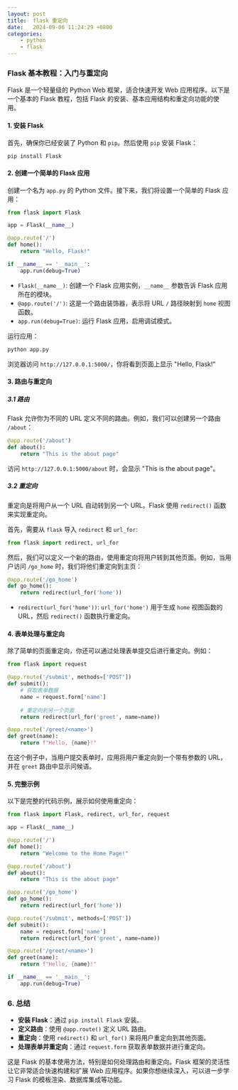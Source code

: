 ```yaml
---
layout: post
title:  flask 重定向
date:   2024-09-06 11:24:29 +0800
categories: 
    - python 
    - flask
---
```


### Flask 基本教程：入门与重定向

Flask 是一个轻量级的 Python Web 框架，适合快速开发 Web 应用程序。以下是一个基本的 Flask 教程，包括 Flask 的安装、基本应用结构和重定向功能的使用。

#### 1. 安装 Flask

首先，确保你已经安装了 Python 和 `pip`。然后使用 `pip` 安装 Flask：

```bash
pip install Flask
```

#### 2. 创建一个简单的 Flask 应用

创建一个名为 `app.py` 的 Python 文件。接下来，我们将设置一个简单的 Flask 应用：

```python
from flask import Flask

app = Flask(__name__)

@app.route('/')
def home():
    return "Hello, Flask!"

if __name__ == '__main__':
    app.run(debug=True)
```

- `Flask(__name__)`: 创建一个 Flask 应用实例，`__name__` 参数告诉 Flask 应用所在的模块。
- `@app.route('/')`: 这是一个路由装饰器，表示将 URL `/` 路径映射到 `home` 视图函数。
- `app.run(debug=True)`: 运行 Flask 应用，启用调试模式。

运行应用：

```bash
python app.py
```

浏览器访问 `http://127.0.0.1:5000/`，你将看到页面上显示 "Hello, Flask!"

#### 3. 路由与重定向

##### 3.1 路由

Flask 允许你为不同的 URL 定义不同的路由。例如，我们可以创建另一个路由 `/about`：

```python
@app.route('/about')
def about():
    return "This is the about page"
```

访问 `http://127.0.0.1:5000/about` 时，会显示 "This is the about page"。

##### 3.2 重定向

重定向是将用户从一个 URL 自动转到另一个 URL。Flask 使用 `redirect()` 函数来实现重定向。

首先，需要从 `flask` 导入 `redirect` 和 `url_for`:

```python
from flask import redirect, url_for
```

然后，我们可以定义一个新的路由，使用重定向将用户转到其他页面。例如，当用户访问 `/go_home` 时，我们将他们重定向到主页：

```python
@app.route('/go_home')
def go_home():
    return redirect(url_for('home'))
```

- `redirect(url_for('home'))`: `url_for('home')` 用于生成 `home` 视图函数的 URL，然后 `redirect()` 函数执行重定向。

#### 4. 表单处理与重定向

除了简单的页面重定向，你还可以通过处理表单提交后进行重定向。例如：

```python
from flask import request

@app.route('/submit', methods=['POST'])
def submit():
    # 获取表单数据
    name = request.form['name']
    
    # 重定向到另一个页面
    return redirect(url_for('greet', name=name))

@app.route('/greet/<name>')
def greet(name):
    return f"Hello, {name}!"
```

在这个例子中，当用户提交表单时，应用将用户重定向到一个带有参数的 URL，并在 `greet` 路由中显示问候语。

#### 5. 完整示例

以下是完整的代码示例，展示如何使用重定向：

```python
from flask import Flask, redirect, url_for, request

app = Flask(__name__)

@app.route('/')
def home():
    return "Welcome to the Home Page!"

@app.route('/about')
def about():
    return "This is the about page"

@app.route('/go_home')
def go_home():
    return redirect(url_for('home'))

@app.route('/submit', methods=['POST'])
def submit():
    name = request.form['name']
    return redirect(url_for('greet', name=name))

@app.route('/greet/<name>')
def greet(name):
    return f"Hello, {name}!"

if __name__ == '__main__':
    app.run(debug=True)
```

### 6. 总结

- **安装 Flask**：通过 `pip install Flask` 安装。
- **定义路由**：使用 `@app.route()` 定义 URL 路由。
- **重定向**：使用 `redirect()` 和 `url_for()` 来将用户重定向到其他页面。
- **处理表单并重定向**：通过 `request.form` 获取表单数据并进行重定向。

这是 Flask 的基本使用方法，特别是如何处理路由和重定向。Flask 框架的灵活性让它非常适合快速构建和扩展 Web 应用程序。如果你想继续深入，可以进一步学习 Flask 的模板渲染、数据库集成等功能。